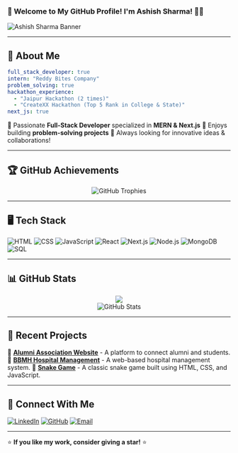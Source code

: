 ### 🚀 Welcome to My GitHub Profile! I'm Ashish Sharma! 👨‍💻

![Ashish Sharma Banner](https://your-banner-image-url.com)

---

## 🌟 About Me

```yaml
full_stack_developer: true
intern: "Reddy Bites Company"
problem_solving: true
hackathon_experience:
  - "Jaipur Hackathon (2 times)"
  - "CreateXX Hackathon (Top 5 Rank in College & State)"
next_js: true
```

🔹 Passionate **Full-Stack Developer** specialized in **MERN & Next.js**
🔹 Enjoys building **problem-solving projects**
🔹 Always looking for innovative ideas & collaborations!

---

## 🏆 GitHub Achievements

<div align="center">
    <img src="https://github-profile-trophy.vercel.app/?username=ashish1332005&theme=radical&no-frame=true&no-bg=true" alt="GitHub Trophies" />
</div>

---

## 🖥️ Tech Stack

![HTML](https://img.shields.io/badge/-HTML5-E34F26?style=flat-square&logo=html5&logoColor=white)
![CSS](https://img.shields.io/badge/-CSS3-1572B6?style=flat-square&logo=css3)
![JavaScript](https://img.shields.io/badge/-JavaScript-F7DF1E?style=flat-square&logo=javascript&logoColor=black)
![React](https://img.shields.io/badge/-React-61DAFB?style=flat-square&logo=react)
![Next.js](https://img.shields.io/badge/-Next.js-000000?style=flat-square&logo=nextdotjs)
![Node.js](https://img.shields.io/badge/-Node.js-339933?style=flat-square&logo=node.js&logoColor=white)
![MongoDB](https://img.shields.io/badge/-MongoDB-47A248?style=flat-square&logo=mongodb&logoColor=white)
![SQL](https://img.shields.io/badge/-SQL-CC2927?style=flat-square&logo=Microsoft-SQL-Server)

---

## 📊 GitHub Stats

<div align="center">
  <img src="https://github-readme-streak-stats.herokuapp.com/?user=ashish1332005&theme=radical"/>
  <br>
  <img src="https://github-readme-stats.vercel.app/api?username=ashish1332005&show_icons=true&theme=radical" alt="GitHub Stats" />
</div>

---

## 🎯 Recent Projects

🔹 [**Alumni Association Website**](https://github.com/ashish1332005/allumni-assosiation) - A platform to connect alumni and students.
🔹 [**BBMH Hospital Management**](https://github.com/ashish1332005/BBMH-Hospital) - A web-based hospital management system.
🔹 [**Snake Game**](https://github.com/ashish1332005/Snake-Game-) - A classic snake game built using HTML, CSS, and JavaScript.

---

## 🔗 Connect With Me

[![LinkedIn](https://img.shields.io/badge/LinkedIn-Ashish%20Sharma-blue?logo=linkedin)](https://www.linkedin.com/in/ashish-sharma-7086b032a/)
[![GitHub](https://img.shields.io/badge/GitHub-ashish1332005-181717?logo=github)](https://github.com/ashish1332005)
[![Email](https://img.shields.io/badge/Email-ashishsharma01710171%40gmail.com-red?logo=gmail)](mailto:ashishsharma01710171@gmail.com)

---

⭐ **If you like my work, consider giving a star!** ⭐

